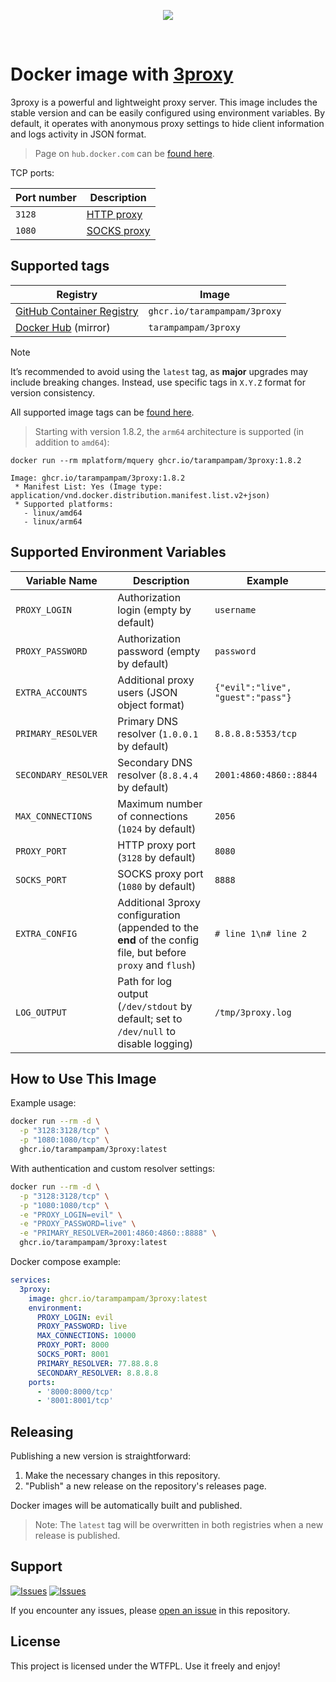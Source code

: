 <p align="center">
  <a href="https://github.com/tarampampam/3proxy-docker#readme">
    <picture>
      <source media="(prefers-color-scheme: dark)" srcset="https://socialify.git.ci/tarampampam/3proxy-docker/image?description=1&font=Raleway&forks=1&issues=1&logo=https%3A%2F%2Fgithub.com%2Fuser-attachments%2Fassets%2F023186cf-b153-459c-8417-038fd87a2065&owner=1&pulls=1&pattern=Solid&stargazers=1&theme=Dark">
      <img align="center" src="https://socialify.git.ci/tarampampam/3proxy-docker/image?description=1&font=Raleway&forks=1&issues=1&logo=https%3A%2F%2Fgithub.com%2Fuser-attachments%2Fassets%2F023186cf-b153-459c-8417-038fd87a2065&owner=1&pulls=1&pattern=Solid&stargazers=1&theme=Light">
    </picture>
  </a>
</p>

<p align="center">
  <a href="https://github.com/tarampampam/3proxy-docker/actions"><img src="https://img.shields.io/github/actions/workflow/status/tarampampam/3proxy-docker/tests.yml?branch=master&maxAge=30&label=tests&logo=github&style=flat-square" alt="" /></a>
  <a href="https://github.com/tarampampam/3proxy-docker/actions"><img src="https://img.shields.io/github/actions/workflow/status/tarampampam/3proxy-docker/release.yml?maxAge=30&label=release&logo=github&style=flat-square" alt="" /></a>
  <a href="https://hub.docker.com/r/tarampampam/3proxy"><img src="https://img.shields.io/docker/pulls/tarampampam/3proxy.svg?maxAge=30&label=pulls&logo=docker&logoColor=white&style=flat-square" alt="" /></a>
  <a href="https://hub.docker.com/r/tarampampam/3proxy"><img src="https://img.shields.io/docker/image-size/tarampampam/3proxy/latest?maxAge=30&label=size&logo=docker&logoColor=white&style=flat-square" alt="" /></a>
  <a href="https://github.com/tarampampam/3proxy-docker/blob/master/LICENSE"><img src="https://img.shields.io/github/license/tarampampam/3proxy-docker.svg?maxAge=30&style=flat-square" alt="" /></a>
</p>

# Docker image with [3proxy][link_3proxy]

3proxy is a powerful and lightweight proxy server. This image includes the stable version and can be easily
configured using environment variables. By default, it operates with anonymous proxy settings to hide client
information and logs activity in JSON format.

> Page on `hub.docker.com` can be [found here][link_docker_hub].

TCP ports:

| Port number | Description                                             |
|-------------|---------------------------------------------------------|
| `3128`      | [HTTP proxy](https://3proxy.org/doc/man8/proxy.8.html)  |
| `1080`      | [SOCKS proxy](https://3proxy.org/doc/man8/socks.8.html) |

## Supported tags

| Registry                               | Image                        |
|----------------------------------------|------------------------------|
| [GitHub Container Registry][link_ghcr] | `ghcr.io/tarampampam/3proxy` |
| [Docker Hub][link_docker_hub] (mirror) | `tarampampam/3proxy`         |

> [!NOTE]
> It’s recommended to avoid using the `latest` tag, as **major** upgrades may include breaking changes.
> Instead, use specific tags in `X.Y.Z` format for version consistency.

All supported image tags can be [found here][link_docker_tags].

> Starting with version 1.8.2, the `arm64` architecture is supported (in addition to `amd64`):

```shell
docker run --rm mplatform/mquery ghcr.io/tarampampam/3proxy:1.8.2

Image: ghcr.io/tarampampam/3proxy:1.8.2
 * Manifest List: Yes (Image type: application/vnd.docker.distribution.manifest.list.v2+json)
 * Supported platforms:
   - linux/amd64
   - linux/arm64
```

## Supported Environment Variables

| Variable Name        | Description                                                                                                           | Example                           |
|----------------------|-----------------------------------------------------------------------------------------------------------------------|-----------------------------------|
| `PROXY_LOGIN`        | Authorization login (empty by default)                                                                                | `username`                        |
| `PROXY_PASSWORD`     | Authorization password (empty by default)                                                                             | `password`                        |
| `EXTRA_ACCOUNTS`     | Additional proxy users (JSON object format)                                                                           | `{"evil":"live", "guest":"pass"}` |
| `PRIMARY_RESOLVER`   | Primary DNS resolver (`1.0.0.1` by default)                                                                           | `8.8.8.8:5353/tcp`                |
| `SECONDARY_RESOLVER` | Secondary DNS resolver (`8.8.4.4` by default)                                                                         | `2001:4860:4860::8844`            |
| `MAX_CONNECTIONS`    | Maximum number of connections (`1024` by default)                                                                     | `2056`                            |
| `PROXY_PORT`         | HTTP proxy port (`3128` by default)                                                                                   | `8080`                            |
| `SOCKS_PORT`         | SOCKS proxy port (`1080` by default)                                                                                  | `8888`                            |
| `EXTRA_CONFIG`       | Additional 3proxy configuration (appended to the **end** of the config file, but before `proxy` and `flush`)          | `# line 1\n# line 2`              |
| `LOG_OUTPUT`         | Path for log output (`/dev/stdout` by default; set to `/dev/null` to disable logging)                                 | `/tmp/3proxy.log`                 |

## How to Use This Image

Example usage:

```bash
docker run --rm -d \
  -p "3128:3128/tcp" \
  -p "1080:1080/tcp" \
  ghcr.io/tarampampam/3proxy:latest
```

With authentication and custom resolver settings:

```bash
docker run --rm -d \
  -p "3128:3128/tcp" \
  -p "1080:1080/tcp" \
  -e "PROXY_LOGIN=evil" \
  -e "PROXY_PASSWORD=live" \
  -e "PRIMARY_RESOLVER=2001:4860:4860::8888" \
  ghcr.io/tarampampam/3proxy:latest
```

Docker compose example:

```yaml
services:
  3proxy:
    image: ghcr.io/tarampampam/3proxy:latest
    environment:
      PROXY_LOGIN: evil
      PROXY_PASSWORD: live
      MAX_CONNECTIONS: 10000
      PROXY_PORT: 8000
      SOCKS_PORT: 8001
      PRIMARY_RESOLVER: 77.88.8.8
      SECONDARY_RESOLVER: 8.8.8.8
    ports:
      - '8000:8000/tcp'
      - '8001:8001/tcp'
```

## Releasing

Publishing a new version is straightforward:

1. Make the necessary changes in this repository.
2. "Publish" a new release on the repository's releases page.

Docker images will be automatically built and published.

> Note: The `latest` tag will be overwritten in both registries when a new release is published.

## Support

[![Issues][badge_issues]][link_issues]
[![Issues][badge_pulls]][link_pulls]

If you encounter any issues, please [open an issue][link_create_issue] in this repository.

## License

This project is licensed under the WTFPL. Use it freely and enjoy!

[badge_issues]:https://img.shields.io/github/issues/tarampampam/3proxy-docker.svg?style=flat-square&maxAge=180
[badge_pulls]:https://img.shields.io/github/issues-pr/tarampampam/3proxy-docker.svg?style=flat-square&maxAge=180
[link_issues]:https://github.com/tarampampam/3proxy-docker/issues
[link_pulls]:https://github.com/tarampampam/3proxy-docker/pulls
[link_create_issue]:https://github.com/tarampampam/3proxy-docker/issues/new
[link_docker_tags]:https://hub.docker.com/r/tarampampam/3proxy/tags
[link_docker_hub]:https://hub.docker.com/r/tarampampam/3proxy/
[link_ghcr]:https://github.com/tarampampam/3proxy-docker/pkgs/container/3proxy
[link_3proxy]:https://github.com/z3APA3A/3proxy

